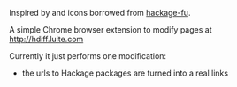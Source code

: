 
Inspired by and icons borrowed from [hackage-fu](https://github.com/statusfailed/hackage-fu).

A simple Chrome browser extension to modify pages at http://hdiff.luite.com

Currently it just performs one modification:

- the urls to Hackage packages are turned into a real links

